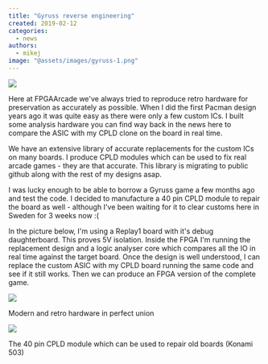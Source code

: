 ```yaml
---
title: "Gyruss reverse engineering"
created: 2019-02-12
categories: 
  - news
authors: 
  - mikej
image: "@assets/images/gyruss-1.png"
---
```


![](@assets/images/gyruss-1.png)

Here at FPGAArcade we've always tried to reproduce retro hardware for preservation as accurately as possible. When I did the first Pacman design years ago it was quite easy as there were only a few custom ICs. I built some analysis hardware you can find way back in the news here to compare the ASIC with my CPLD clone on the board in real time.

We have an extensive library of accurate replacements for the custom ICs on many boards. I produce CPLD modules which can be used to fix real arcade games - they are that accurate. This library is migrating to public github along with the rest of my designs asap.

I was lucky enough to be able to borrow a Gyruss game a few months ago and test the code. I decided to manufacture a 40 pin CPLD module to repair the board as well - although I've been waiting for it to clear customs here in Sweden for 3 weeks now :(

In the picture below, I'm using a Replay1 board with it's debug daughterboard. This proves 5V isolation. Inside the FPGA I'm running the replacement design and a logic analyser core which compares all the IO in real time against the target board. Once the design is well understood, I can replace the custom ASIC with my CPLD board running the same code and see if it still works. Then we can produce an FPGA version of the complete game.

![](@assets/images/Gyruss_debug.png)

Modern and retro hardware in perfect union

![](@assets/images/cpld40.gif)

The 40 pin CPLD module which can be used to repair old boards (Konami 503)
